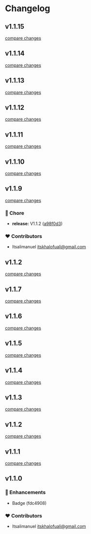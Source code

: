 # Changelog


## v1.1.15

[compare changes](https://github.com/itsalimanuel/renux/compare/v1.1.14...v1.1.15)

## v1.1.14

[compare changes](https://github.com/itsalimanuel/renux/compare/v1.1.13...v1.1.14)

## v1.1.13

[compare changes](https://github.com/itsalimanuel/renux/compare/v1.1.12...v1.1.13)

## v1.1.12

[compare changes](https://github.com/itsalimanuel/renux/compare/v1.1.11...v1.1.12)

## v1.1.11

[compare changes](https://github.com/itsalimanuel/renux/compare/v1.1.10...v1.1.11)

## v1.1.10

[compare changes](https://github.com/itsalimanuel/renux/compare/v1.1.9...v1.1.10)

## v1.1.9

[compare changes](https://github.com/itsalimanuel/renux/compare/v1.1.7...v1.1.9)


### 🏡 Chore

  - **release:** V1.1.2 ([a98f0d3](https://github.com/itsalimanuel/renux/commit/a98f0d3))

### ❤️  Contributors

- Itsalimanuel <itskhalofuali@gmail.com>

## v1.1.2

[compare changes](https://github.com/itsalimanuel/renux/compare/v1.1.7...v1.1.2)

## v1.1.7

[compare changes](https://github.com/itsalimanuel/renux/compare/v1.1.6...v1.1.7)

## v1.1.6

[compare changes](https://github.com/itsalimanuel/renux/compare/v1.1.5...v1.1.6)

## v1.1.5

[compare changes](https://github.com/itsalimanuel/renux/compare/v1.1.4...v1.1.5)

## v1.1.4

[compare changes](https://github.com/itsalimanuel/renux/compare/v1.1.3...v1.1.4)

## v1.1.3

[compare changes](https://undefined/undefined/compare/v1.1.2...v1.1.3)

## v1.1.2

[compare changes](https://undefined/undefined/compare/v1.1.1...v1.1.2)

## v1.1.1

[compare changes](https://undefined/undefined/compare/v1.1.0...v1.1.1)

## v1.1.0


### 🚀 Enhancements

  - Badge (fdc4908)

### ❤️  Contributors

- Itsalimanuel <itskhalofuali@gmail.com>

